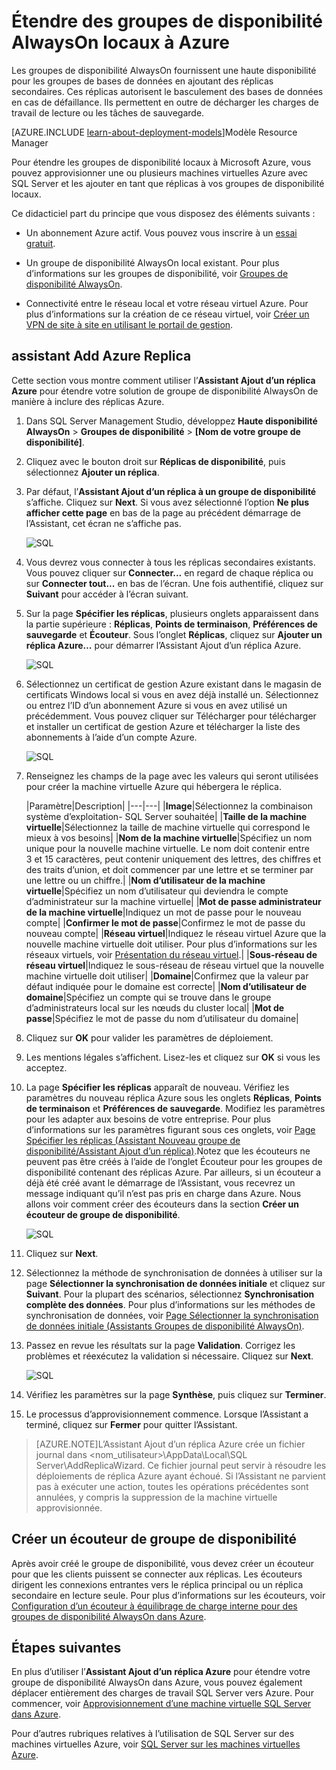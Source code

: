 <properties 
   pageTitle="Extension de groupes de disponibilité AlwaysOn locaux à Azure | Microsoft Azure"
   description="Ce didacticiel utilise des ressources créées avec le modèle de déploiement classique, et explique comment utiliser l’Assistant Ajout d’un réplica dans SQL Server Management Studio (SSMS) pour ajouter un réplica de groupe de disponibilité AlwaysOn dans Azure."
   services="virtual-machines"
   documentationCenter="na"
   authors="rothja"
   manager="jeffreyg"
   editor="monicar"
   tags="azure-service-management"/>

<tags 
   ms.service="virtual-machines"
   ms.devlang="na"
   ms.topic="article"
   ms.tgt_pltfrm="vm-windows-sql-server"
   ms.workload="infrastructure-services"
   ms.date="08/17/2015"
   ms.author="jroth" />

# Étendre des groupes de disponibilité AlwaysOn locaux à Azure

Les groupes de disponibilité AlwaysOn fournissent une haute disponibilité pour les groupes de bases de données en ajoutant des réplicas secondaires. Ces réplicas autorisent le basculement des bases de données en cas de défaillance. Ils permettent en outre de décharger les charges de travail de lecture ou les tâches de sauvegarde.

[AZURE.INCLUDE [learn-about-deployment-models](../../includes/learn-about-deployment-models-classic-include.md)]Modèle Resource Manager
 

Pour étendre les groupes de disponibilité locaux à Microsoft Azure, vous pouvez approvisionner une ou plusieurs machines virtuelles Azure avec SQL Server et les ajouter en tant que réplicas à vos groupes de disponibilité locaux.

Ce didacticiel part du principe que vous disposez des éléments suivants :

- Un abonnement Azure actif. Vous pouvez vous inscrire à un [essai gratuit](http://azure.microsoft.com/pricing/free-trial).

- Un groupe de disponibilité AlwaysOn local existant. Pour plus d’informations sur les groupes de disponibilité, voir [Groupes de disponibilité AlwaysOn](https://msdn.microsoft.com/library/hh510230.aspx).

- Connectivité entre le réseau local et votre réseau virtuel Azure. Pour plus d’informations sur la création de ce réseau virtuel, voir [Créer un VPN de site à site en utilisant le portail de gestion](../vpn-gateway/vpn-gateway-site-to-site-create.md).

## assistant Add Azure Replica

Cette section vous montre comment utiliser l’**Assistant Ajout d’un réplica Azure** pour étendre votre solution de groupe de disponibilité AlwaysOn de manière à inclure des réplicas Azure.

1. Dans SQL Server Management Studio, développez **Haute disponibilité AlwaysOn** > **Groupes de disponibilité** > **[Nom de votre groupe de disponibilité]**.

1. Cliquez avec le bouton droit sur **Réplicas de disponibilité**, puis sélectionnez **Ajouter un réplica**.

1. Par défaut, l’**Assistant Ajout d’un réplica à un groupe de disponibilité** s’affiche. Cliquez sur **Next**. Si vous avez sélectionné l’option **Ne plus afficher cette page** en bas de la page au précédent démarrage de l’Assistant, cet écran ne s’affiche pas.

	![SQL](./media/virtual-machines-sql-server-extend-on-premises-alwayson-availability-groups/IC742861.png)

1. Vous devrez vous connecter à tous les réplicas secondaires existants. Vous pouvez cliquer sur **Connecter...** en regard de chaque réplica ou sur **Connecter tout...** en bas de l’écran. Une fois authentifié, cliquez sur **Suivant** pour accéder à l’écran suivant.

1. Sur la page **Spécifier les réplicas**, plusieurs onglets apparaissent dans la partie supérieure : **Réplicas**, **Points de terminaison**, **Préférences de sauvegarde** et **Écouteur**. Sous l’onglet **Réplicas**, cliquez sur **Ajouter un réplica Azure…** pour démarrer l’Assistant Ajout d’un réplica Azure.

	![SQL](./media/virtual-machines-sql-server-extend-on-premises-alwayson-availability-groups/IC742863.png)

1. Sélectionnez un certificat de gestion Azure existant dans le magasin de certificats Windows local si vous en avez déjà installé un. Sélectionnez ou entrez l’ID d’un abonnement Azure si vous en avez utilisé un précédemment. Vous pouvez cliquer sur Télécharger pour télécharger et installer un certificat de gestion Azure et télécharger la liste des abonnements à l’aide d’un compte Azure.

	![SQL](./media/virtual-machines-sql-server-extend-on-premises-alwayson-availability-groups/IC742864.png)

1. Renseignez les champs de la page avec les valeurs qui seront utilisées pour créer la machine virtuelle Azure qui hébergera le réplica.

	|Paramètre|Description|
|---|---|
|**Image**|Sélectionnez la combinaison système d’exploitation- SQL Server souhaitée|
|**Taille de la machine virtuelle**|Sélectionnez la taille de machine virtuelle qui correspond le mieux à vos besoins|
|**Nom de la machine virtuelle**|Spécifiez un nom unique pour la nouvelle machine virtuelle. Le nom doit contenir entre 3 et 15 caractères, peut contenir uniquement des lettres, des chiffres et des traits d’union, et doit commencer par une lettre et se terminer par une lettre ou un chiffre.|
|**Nom d’utilisateur de la machine virtuelle**|Spécifiez un nom d’utilisateur qui deviendra le compte d’administrateur sur la machine virtuelle|
|**Mot de passe administrateur de la machine virtuelle**|Indiquez un mot de passe pour le nouveau compte|
|**Confirmer le mot de passe**|Confirmez le mot de passe du nouveau compte|
|**Réseau virtuel**|Indiquez le réseau virtuel Azure que la nouvelle machine virtuelle doit utiliser. Pour plus d’informations sur les réseaux virtuels, voir [Présentation du réseau virtuel](..\virtual-network\virtual-networks-overview.md).|
|**Sous-réseau de réseau virtuel**|Indiquez le sous-réseau de réseau virtuel que la nouvelle machine virtuelle doit utiliser|
|**Domaine**|Confirmez que la valeur par défaut indiquée pour le domaine est correcte|
|**Nom d’utilisateur de domaine**|Spécifiez un compte qui se trouve dans le groupe d’administrateurs local sur les nœuds du cluster local|
|**Mot de passe**|Spécifiez le mot de passe du nom d’utilisateur du domaine|

1. Cliquez sur **OK** pour valider les paramètres de déploiement.

1. Les mentions légales s’affichent. Lisez-les et cliquez sur **OK** si vous les acceptez.

1. La page **Spécifier les réplicas** apparaît de nouveau. Vérifiez les paramètres du nouveau réplica Azure sous les onglets **Réplicas**, **Points de terminaison** et **Préférences de sauvegarde**. Modifiez les paramètres pour les adapter aux besoins de votre entreprise. Pour plus d’informations sur les paramètres figurant sous ces onglets, voir [Page Spécifier les réplicas (Assistant Nouveau groupe de disponibilité/Assistant Ajout d’un réplica)](https://msdn.microsoft.com/library/hh213088.aspx).Notez que les écouteurs ne peuvent pas être créés à l’aide de l’onglet Écouteur pour les groupes de disponibilité contenant des réplicas Azure. Par ailleurs, si un écouteur a déjà été créé avant le démarrage de l’Assistant, vous recevrez un message indiquant qu’il n’est pas pris en charge dans Azure. Nous allons voir comment créer des écouteurs dans la section **Créer un écouteur de groupe de disponibilité**.

	![SQL](./media/virtual-machines-sql-server-extend-on-premises-alwayson-availability-groups/IC742865.png)

1. Cliquez sur **Next**.

1. Sélectionnez la méthode de synchronisation de données à utiliser sur la page **Sélectionner la synchronisation de données initiale** et cliquez sur **Suivant**. Pour la plupart des scénarios, sélectionnez **Synchronisation complète des données**. Pour plus d’informations sur les méthodes de synchronisation de données, voir [Page Sélectionner la synchronisation de données initiale (Assistants Groupes de disponibilité AlwaysOn)](https://msdn.microsoft.com/library/hh231021.aspx).

1. Passez en revue les résultats sur la page **Validation**. Corrigez les problèmes et réexécutez la validation si nécessaire. Cliquez sur **Next**.

	![SQL](./media/virtual-machines-sql-server-extend-on-premises-alwayson-availability-groups/IC742866.png)

1. Vérifiez les paramètres sur la page **Synthèse**, puis cliquez sur **Terminer**.

1. Le processus d’approvisionnement commence. Lorsque l’Assistant a terminé, cliquez sur **Fermer** pour quitter l’Assistant.

>[AZURE.NOTE]L’Assistant Ajout d’un réplica Azure crée un fichier journal dans <Users><nom\_utilisateur>\\AppData\\Local\\SQL Server\\AddReplicaWizard. Ce fichier journal peut servir à résoudre les déploiements de réplica Azure ayant échoué. Si l’Assistant ne parvient pas à exécuter une action, toutes les opérations précédentes sont annulées, y compris la suppression de la machine virtuelle approvisionnée.

## Créer un écouteur de groupe de disponibilité

Après avoir créé le groupe de disponibilité, vous devez créer un écouteur pour que les clients puissent se connecter aux réplicas. Les écouteurs dirigent les connexions entrantes vers le réplica principal ou un réplica secondaire en lecture seule. Pour plus d’informations sur les écouteurs, voir [Configuration d’un écouteur à équilibrage de charge interne pour des groupes de disponibilité AlwaysOn dans Azure](virtual-machines-sql-server-configure-ilb-alwayson-availability-group-listener.md).

## Étapes suivantes

En plus d’utiliser l’**Assistant Ajout d’un réplica Azure** pour étendre votre groupe de disponibilité AlwaysOn dans Azure, vous pouvez également déplacer entièrement des charges de travail SQL Server vers Azure. Pour commencer, voir [Approvisionnement d’une machine virtuelle SQL Server dans Azure](virtual-machines-provision-sql-server.md).

Pour d’autres rubriques relatives à l’utilisation de SQL Server sur des machines virtuelles Azure, voir [SQL Server sur les machines virtuelles Azure](virtual-machines-sql-server-infrastructure-services.md).

<!---HONumber=Oct15_HO3-->